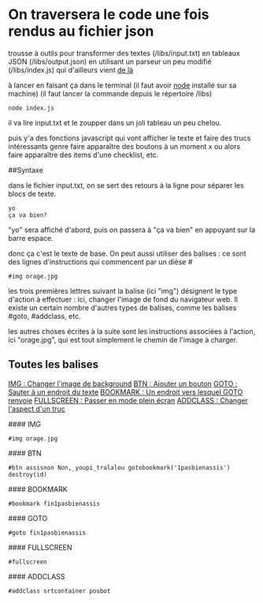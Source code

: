 # On traversera le code une fois rendus au fichier json

trousse à outils pour transformer des textes (/libs/input.txt) 
en tableaux JSON (/libs/output.json)
en utilisant un parseur un peu modifié (/libs/index.js)
qui d'ailleurs vient [de là](https://www.npmjs.com/package/simple-text-parser2)

à lancer en faisant ça dans le terminal
(il faut avoir [node](https://nodejs.org/en/download/) installé sur sa machine)
(il faut lancer la commande depuis le répertoire /libs)

```
node index.js
```

il va lire input.txt et le zoupper dans un joli tableau un peu chelou.

puis y'a des fonctions javascript qui vont afficher le texte
et faire des trucs intéressants genre faire apparaître des boutons à un moment
x ou alors faire apparaître des items d'une checklist, etc.

##Syntaxe

dans le fichier input.txt, on se sert des retours à la ligne pour séparer les blocs de texte.

```
yo
ça va bien?
```

"yo" sera affiché d'abord, puis on passera à "ça va bien" en appuyant sur la barre espace.

donc ça c'est le texte de base. On peut aussi utiliser des balises : ce sont des lignes d'instructions qui commencent par un dièse #

```
#img orage.jpg
```

les trois premières lettres suivant la balise (ici "img") désignent le type d'action à effectuer : ici, changer l'image de fond du navigateur web. Il existe un certain nombre d'autres types de balises, comme les balises #goto, #addclass, etc.

les autres choses écrites à la suite sont les instructions associées à l'action, ici "orage.jpg", qui est tout simplement le chemin de l'image à charger.

## Toutes les balises
[IMG : Changer l'image de background](#IMG)
[BTN : Ajouter un bouton](#BTN)
[GOTO : Sauter à un endroit du texte](#GOTO)
[BOOKMARK : Un endroit vers lesquel GOTO renvoie](#BOOKMARK)
[FULLSCREEN : Passer en mode plein écran](#FULLSCREEN)
[ADDCLASS : Changer l'aspect d'un truc](#ADDCLASS)

<a name="IMG"/>
#### IMG

```
#img orage.jpg
```

<a name="BTN"/>
#### BTN

```
#btn assisnon Non,_youpi_tralalou gotobookmark('1pasbienassis') destroy(id)
```
<a name="BOOKMARK"/>
#### BOOKMARK

```
#bookmark fin1pasbienassis
```

<a name="GOTO"/>
#### GOTO

```
#goto fin1pasbienassis
```
<a name="FULLSCREEN"/>
#### FULLSCREEN

```
#fullscreen
```
<a name="ADDCLASS"/>
#### ADDCLASS

```
#addclass srtcontainer posbot
```
